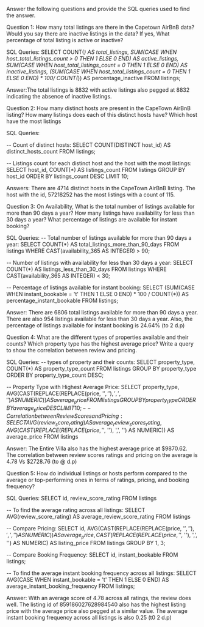 Answer the following questions and provide the SQL queries used to find the answer.

Question 1: How many total listings are there in the Capetown AirBnB data? Would you say there are inactive listings in the data? If yes, What percentage of total listing is active or inactive?

SQL Queries:
SELECT
    COUNT(*) AS total_listings,
    SUM(CASE WHEN host_total_listings_count > 0 THEN 1 ELSE 0 END) AS active_listings,
    SUM(CASE WHEN host_total_listings_count = 0 THEN 1 ELSE 0 END) AS inactive_listings,
    (SUM(CASE WHEN host_total_listings_count = 0 THEN 1 ELSE 0 END) * 100/ COUNT(*)) AS percentage_inactive
FROM listings;

 Answer:The total listings is 8832 with active listings also pegged at 8832 indicating the absence of inactive listings.


Question 2: How many distinct hosts are present in the CapeTown AirBnB listing? How many listings does each of this distinct hosts have? Which host have the most listings

SQL Queries:

-- Count of distinct hosts:
SELECT
    COUNT(DISTINCT host_id) AS distinct_hosts_count
FROM listings;

-- Listings count for each distinct host and the host with the most listings:
SELECT
    host_id,
    COUNT(*) AS listings_count
FROM listings
GROUP BY host_id
ORDER BY listings_count DESC
LIMIT 10;

Answers: There are 4714 distinct hosts in the CapeTown AirBnB listing. The host with the id, 57218252 has the most listings with a count of 115.



Question 3: On Availability, What is the total number of listings available for more than 90 days a year? How many listings have availability for less than 30 days a year? What percentage of listings are available for instant booking?

SQL Queries:
-- Total number of listings available for more than 90 days a year:
SELECT
    COUNT(*) AS total_listings_more_than_90_days
FROM listings
WHERE CAST(availability_365 AS INTEGER) > 90;

-- Number of listings with availability for less than 30 days a year:
SELECT
    COUNT(*) AS listings_less_than_30_days
FROM listings
WHERE CAST(availability_365 AS INTEGER) < 30;

-- Percentage of listings available for instant booking:
SELECT
    (SUM(CASE WHEN instant_bookable = 't' THEN 1 ELSE 0 END) * 100 / COUNT(*)) AS percentage_instant_bookable
FROM listings;

Answer: There are 6806 total listings available for more than 90 days a year. There are also 954 listings available for less than 30 days a year. Also, the percentage of listings available for instant booking is 24.64% (to 2 d.p)




Question 4: What are the different types of properties available and their counts? Which property type has the highest average price? Write a query to show the correlation between review and pricing.

SQL Queries:
-- types of property and their counts:
SELECT 
	property_type,
	COUNT(*) AS property_type_count
FROM listings
GROUP BY property_type
ORDER BY property_type_count DESC;

-- Property Type with Highest Average Price:
SELECT
    property_type,
    AVG(CAST(REPLACE(REPLACE(price, '$', ''), ',', '') AS NUMERIC)) AS average_price
FROM listings
GROUP BY property_type
ORDER BY average_price DESC
LIMIT 10;
-- Correlation between Review Scores and Pricing:
SELECT
	AVG(review_score_rating) AS average_review_scores_rating,
	AVG(CAST(REPLACE(REPLACE(price, '$', ''), ',', '') AS NUMERIC)) AS average_price
FROM listings

Answer: The Entire Villa also has the highest average price at $9870.62. The correlation between review scores ratings and pricing on the average is 4.78 Vs $2728.76 (to @ d.p)



Question 5: How do individual listings or hosts perform compared to the average or top-performing ones in terms of ratings, pricing, and booking frequency?

SQL Queries:
SELECT 
	id,
	review_score_rating
FROM listings

-- To find the average rating across all listings:
SELECT
	AVG(review_score_rating) AS average_review_score_rating
FROM listings

-- Compare Pricing:
SELECT
    id,
	AVG(CAST(REPLACE(REPLACE(price, '$', ''), ',', '') AS NUMERIC)) AS average_price,
    CAST(REPLACE(REPLACE(price, '$', ''), ',', '') AS NUMERIC) AS listing_price
FROM listings
GROUP BY 1, 3;

-- Compare Booking Frequency:
SELECT
    id,
    instant_bookable
FROM listings;

-- To find the average instant booking frequency across all listings:
SELECT
    AVG(CASE WHEN instant_bookable = 't' THEN 1 ELSE 0 END) AS average_instant_booking_frequency
FROM listings;

Answer: With an average score of 4.78 across all ratings, the review does well. The listing id of 859186027628984540 also has the highest listing price with the average price also pegged at a similar value. The average instant booking frequency across all listings is also 0.25 (t0 2 d.p)



